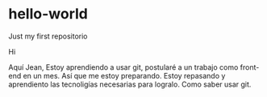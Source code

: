# hello-world
Just my first repositorio

Hi

Aquí Jean, Estoy aprendiendo a usar git, postularé a un trabajo como front-end en un mes. Así que me estoy preparando. Estoy repasando y aprendiento las tecnoligías necesarias para logralo. Como saber usar git.
